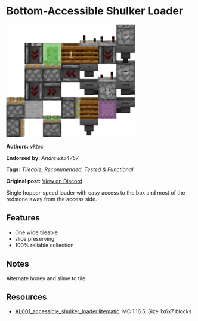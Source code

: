 # Bottom-Accessible Shulker Loader
<img alt="AL001_accessible_shulker_loader_render.png" src="images/AL001_accessible_shulker_loader_render.png?raw=1" height="300px">

**Authors:** *vktec*

**Endorsed by:** *Andrews54757*

**Tags:** *Tileable, Recommended, Tested & Functional*

**Original post:** [View on Discord](https://discord.com/channels/1375556143186837695/1392582196652675092)

Single hopper-speed loader with easy access to the box and most of the redstone away from the access side.

## Features
- One wide tileable
- slice preserving
- 100% reliable collection

## Notes
Alternate honey and slime to tile.

## Resources
- [AL001_accessible_shulker_loader.litematic](attachments/AL001_accessible_shulker_loader.litematic): MC 1.16.5, Size 1x6x7 blocks
